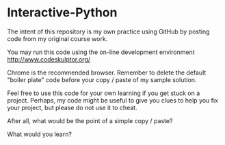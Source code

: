 # Interactive-Python

The intent of this repository is my own practice using GitHub by posting code from my original course work.

You may run this code using the on-line development environment http://www.codeskulptor.org/

Chrome is the recommended browser. Remember to delete the default "boiler plate" code before your copy / paste of my sample solution.

Feel free to use this code for your own learning if you get stuck on a project. Perhaps, my code might be useful to give you clues to help you fix your project, but please do not use it to cheat. 

After all, what would be the point of a simple copy / paste?

What would you learn?
